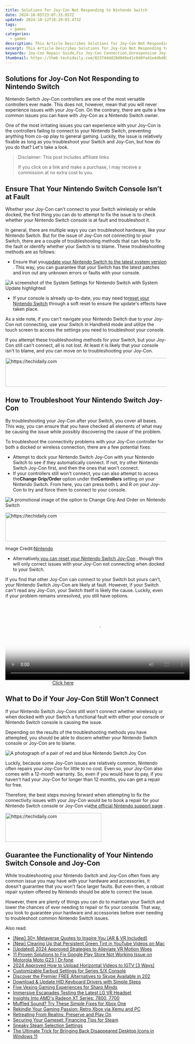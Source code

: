 ```yaml
---
title: Solutions for Joy-Con Not Responding to Nintendo Switch
date: 2024-10-05T23:07:33.657Z
updated: 2024-10-12T18:29:03.473Z
tags:
  - games
categories:
  - games
description: This Article Describes Solutions for Joy-Con Not Responding to Nintendo Switch
excerpt: This Article Describes Solutions for Joy-Con Not Responding to Nintendo Switch
keywords: Joy-Con Repair Guide,Fix Joy-Con Connection,Unresponsive Joy-Con Fix,Joy-Con Troubleshooting,Joy-Con Reset Steps,Joy-Con Latency Solutions,Joy-Con Communication Issue
thumbnail: https://thmb.techidaily.com/02374ddd20d049e41c0d0fe41e4dbd023d73e596f3add5f5b8f6d266eddb08ec.png
---
```


## Solutions for Joy-Con Not Responding to Nintendo Switch

 Nintendo Switch Joy-Con controllers are one of the most versatile controllers ever made. This does not, however, mean that you will never experience issues with your Joy-Con. On the contrary, there are quite a few common issues you can have with Joy-Con as a Nintendo Switch owner.

 One of the most irritating issues you can experience with your Joy-Con is the controllers failing to connect to your Nintendo Switch, preventing anything from co-op play to general gaming. Luckily, the issue is relatively fixable as long as you troubleshoot your Switch and Joy-Con, but how do you do that? Let's take a look.

>  Disclaimer: This post includes affiliate links
>
>  If you click on a link and make a purchase, I may receive a commission at no extra cost to you.
>

## Ensure That Your Nintendo Switch Console Isn’t at Fault

 Whether your Joy-Con can't connect to your Switch wirelessly or while docked, the first thing you can do to attempt to fix the issue is to check whether your Nintendo Switch console is at fault and troubleshoot it.

 In general, there are multiple ways you can troubleshoot hardware, like your Nintendo Switch. But for the issue of Joy-Con not connecting to your Switch, there are a couple of troubleshooting methods that can help to fix the fault or identify whether your Switch is to blame. These troubleshooting methods are as follows:

* Ensure that you[update your Nintendo Switch to the latest system version](https://www.makeuseof.com/how-to-update-nintendo-switch/) . This way, you can guarantee that your Switch has the latest patches and iron out any unknown errors or faults with your console.

![A screenshot of the System Settings for Nintendo Switch with System Update highlighted](https://static1.makeuseofimages.com/wordpress/wp-content/uploads/2023/06/system-settings-nintendo-switch-1.jpg)

* If your console is already up-to-date, you may need to[reset your Nintendo Switch](https://www.makeuseof.com/ways-to-reset-nintendo-switch/) through a soft reset to ensure the update's effects have taken place.

 As a side note, if you can't navigate your Nintendo Switch due to your Joy-Con not connecting, use your Switch in Handheld mode and utilize the touch screen to access the settings you need to troubleshoot your console.

 If you attempt these troubleshooting methods for your Switch, but your Joy-Con still can't connect, all is not lost. At least it is likely that your console isn't to blame, and you can move on to troubleshooting your Joy-Con.

<!-- affiliate ads begin -->
<a href="https://appsumo.8odi.net/c/5597632/2130891/7443" target="_top" id="2130891">
  <img src="//a.impactradius-go.com/display-ad/7443-2130891" border="0" alt="https://techidaily.com" width="728" height="90"/>
</a>
<img height="0" width="0" src="https://appsumo.8odi.net/i/5597632/2130891/7443" style="position:absolute;visibility:hidden;" border="0" />
<!-- affiliate ads end -->

## How to Troubleshoot Your Nintendo Switch Joy-Con

 By troubleshooting your Joy-Con after your Switch, you cover all bases. This way, you can ensure that you have checked all elements of what may be causing the issue while possibly discovering the cause of the problem.

 To troubleshoot the connectivity problems with your Joy-Con controller for both a docked or wireless connection, there are a few potential fixes:

* Attempt to dock your Nintendo Switch Joy-Con with your Nintendo Switch to see if they automatically connect. If not, try other Nintendo Switch Joy-Con first, and then the ones that won't connect.
* If your controllers still won't connect, you can also attempt to access the**Change Grip/Order** option under the**Controllers** setting on your Nintendo Switch. From here, you can press both L and R on your Joy-Con to try and force them to connect to your console.

![A promotional image of the option to Change Grip And Order on Nintendo Switch](https://static1.makeuseofimages.com/wordpress/wp-content/uploads/2023/09/img12.jpg)

<!-- affiliate ads begin -->
<a href="https://appsumo.8odi.net/c/5597632/2094483/7443" target="_top" id="2094483">
  <img src="//a.impactradius-go.com/display-ad/7443-2094483" border="0" alt="https://techidaily.com" width="728" height="90"/>
</a>
<img height="0" width="0" src="https://appsumo.8odi.net/i/5597632/2094483/7443" style="position:absolute;visibility:hidden;" border="0" />
<!-- affiliate ads end -->

 Image Credit:[Nintendo](https://www.nintendo.com/my/support/switch/controller/index.html)

* Alternatively,[you can reset your Nintendo Switch Joy-Con](https://www.makeuseof.com/nintendo-switch-how-to-reset-joy-cons/) , though this will only correct issues with your Joy-Con not connecting when docked to your Switch.

 If you find that other Joy-Con can connect to your Switch but yours can't, your Nintendo Switch Joy-Con are likely at fault. However, if your Switch can't read any Joy-Con, your Switch itself is likely the cause. Luckily, even if your problem remains unresolved, you still have options.

<!-- affiliate ads begin -->
<span id="1983539">
					<video width="576" height="240" style="cursor:pointer"
           poster="//a.impactradius-go.com/display-clicktoplayimage/1983539.png"
           onclick="if(!this.playClicked){this.play();this.setAttribute('controls',true);this.playClicked=true;}">
	   <source src="//a.impactradius-go.com/display-ad/22993-1983539">
	   <img src="//a.impactradius-go.com/display-clicktoplayimage/1983539.png" style="border: none; height: 100%; width: 100%; object-fit: contain">
	</video>
	<div style="width:360px;text-align:center"><a href="javascript:window.open(decodeURIComponent('https%3A%2F%2Fhomestyler.sjv.io%2Fc%2F5597632%2F1983539%2F22993'), '_blank');void(0);">Click here</a></div>
</span>
<img height="0" width="0" src="https://imp.pxf.io/i/5597632/1983539/22993" style="position:absolute;visibility:hidden;" border="0" />
<!-- affiliate ads end -->

## What to Do if Your Joy-Con Still Won’t Connect

 If your Nintendo Switch Joy-Cons still won't connect whether wirelessly or when docked with your Switch a functional fault with either your console or Nintendo Switch console is causing the issue.

 Depending on the results of the troubleshooting methods you have attempted, you should be able to discern whether your Nintendo Switch console or Joy-Con are to blame.

![A photograph of a pair of red and blue Nintendo Switch Joy Con](https://static1.makeuseofimages.com/wordpress/wp-content/uploads/2023/09/sara-kurfess-jqprecmineu-unsplash-1.jpg)

 Luckily, because some Joy-Con issues are relatively common, Nintendo often repairs your Joy-Con for little to no cost. Even so, your Joy-Con also comes with a 12-month warranty. So, even if you would have to pay, if you haven't had your Joy-Con for longer than 12 months, you can get a repair for free.

 Therefore, the best steps moving forward when attempting to fix the connectivity issues with your Joy-Con would be to book a repair for your Nintendo Switch console or Joy-Con via[the official Nintendo support page](https://repair.nintendo.com/cc/soConsumer.html) .

<!-- affiliate ads begin -->
<a href="https://aligracehair.sjv.io/c/5597632/1918661/19272" target="_top" id="1918661">
  <img src="//a.impactradius-go.com/display-ad/19272-1918661" border="0" alt="https://techidaily.com" width="300" height="90"/>
</a>
<img height="0" width="0" src="https://aligracehair.sjv.io/i/5597632/1918661/19272" style="position:absolute;visibility:hidden;" border="0" />
<!-- affiliate ads end -->

## Guarantee the Functionality of Your Nintendo Switch Console and Joy-Con

 While troubleshooting your Nintendo Switch and Joy-Con often fixes any common issue you may have with your hardware and accessories, it doesn't guarantee that you won't face larger faults. But even then, a robust repair system offered by Nintendo should be able to correct the issue.

 However, there are plenty of things you can do to maintain your Switch and lower the chances of ever needing to repair or fix your console. That way, you look to guarantee your hardware and accessories before ever needing to troubleshoot common Nintendo Switch issues.

<ins class="adsbygoogle"
     style="display:block"
     data-ad-format="autorelaxed"
     data-ad-client="ca-pub-7571918770474297"
     data-ad-slot="1223367746"></ins>

<ins class="adsbygoogle"
     style="display:block"
     data-ad-client="ca-pub-7571918770474297"
     data-ad-slot="8358498916"
     data-ad-format="auto"
     data-full-width-responsive="true"></ins>

<span class="atpl-alsoreadstyle">Also read:</span>
<div><ul>
<li><a href="https://fox-glue.techidaily.com/new-30plus-metaverse-quotes-to-inspire-you-ar-and-vr-included/"><u>[New] 30+ Metaverse Quotes to Inspire You [AR & VR Included]</u></a></li>
<li><a href="https://youtube-tips.techidaily.com/learing-up-that-persistent-green-tint-in-youtube-videos-on-mac/"><u>[New] Clearing Up that Persistent Green Tint in YouTube Videos on Mac</u></a></li>
<li><a href="https://vp-tips.techidaily.com/updated-2024-approved-strategies-to-alleviate-vr-motion-woes/"><u>[Updated] 2024 Approved Strategies to Alleviate VR Motion Woes</u></a></li>
<li><a href="https://howto.techidaily.com/11-proven-solutions-to-fix-google-play-store-not-working-issue-on-motorola-moto-g23-drfone-by-drfone-fix-android-problems-fix-android-problems/"><u>11 Proven Solutions to Fix Google Play Store Not Working Issue on Motorola Moto G23 | Dr.fone</u></a></li>
<li><a href="https://instagram-video-recordings.techidaily.com/2024-approved-how-to-upload-horizontal-videos-to-igtv-3-ways/"><u>2024 Approved How to Upload Horizontal Videos to IGTV [3 Ways]</u></a></li>
<li><a href="https://games-able.techidaily.com/customizable-earbud-settings-for-series-sx-console/"><u>Customizable Earbud Settings for Series S/X Console</u></a></li>
<li><a href="https://techno-recovery.techidaily.com/discover-the-premier-free-alternatives-to-skype-available-in-202/"><u>Discover the Premier FREE Alternatives to Skype Available in 202</u></a></li>
<li><a href="https://hardware-updates.techidaily.com/download-and-update-hid-keyboard-drivers-with-simple-steps/"><u>Download & Update HID Keyboard Drivers with Simple Steps</u></a></li>
<li><a href="https://games-able.techidaily.com/five-vexing-gaming-experiences-for-sharp-minds/"><u>Five Vexing Gaming Experiences for Sharp Minds</u></a></li>
<li><a href="https://extra-tips.techidaily.com/immersive-escapades-testing-the-latest-lg-vr-headset/"><u>Immersive Escapades Testing the Latest LG VR Headset</u></a></li>
<li><a href="https://games-able.techidaily.com/insights-into-amds-radeon-xt-series-7800-7700/"><u>Insights Into AMD's Radeon XT Series: 7800, 7700</u></a></li>
<li><a href="https://games-able.techidaily.com/muffled-sound-try-these-simple-fixes-for-xbox-one/"><u>Muffled Sound? Try These Simple Fixes for Xbox One</u></a></li>
<li><a href="https://games-able.techidaily.com/rekindle-your-gaming-passion-retro-xbox-via-xemu-and-pc/"><u>Rekindle Your Gaming Passion: Retro Xbox via Xemu and PC</u></a></li>
<li><a href="https://games-able.techidaily.com/retreating-from-realms-preserve-and-play-on/"><u>Retreating From Realms: Preserve and Play On</u></a></li>
<li><a href="https://games-able.techidaily.com/securing-your-gameset-financing-tips-for-steam/"><u>Securing Your Gameset: Financing Tips for Steam</u></a></li>
<li><a href="https://games-able.techidaily.com/sneaky-steam-selection-settings/"><u>Sneaky Steam Selection Settings</u></a></li>
<li><a href="https://common-error.techidaily.com/the-ultimate-trick-for-bringing-back-disappeared-desktop-icons-in-windows-11/"><u>The Ultimate Trick for Bringing Back Disappeared Desktop Icons in Windows 11</u></a></li>
</ul></div>

